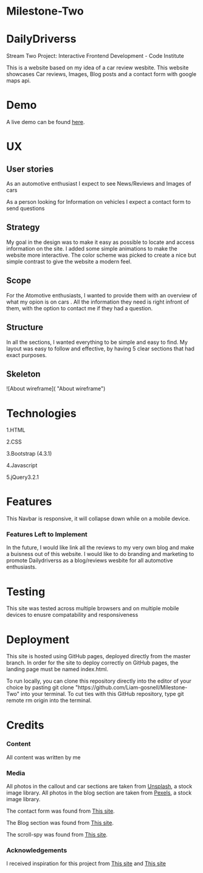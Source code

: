 # Milestone-Two

# DailyDriverss
<p>Stream Two Project: Interactive Frontend Development - Code Institute<p>

<p> This is a website based on my idea of a car review wesbite.
This website showcases Car reviews, Images, Blog posts and a contact form with google maps api.
</p>


# Demo 

A live demo can be found [here](https://dailydriverss.com/).


# UX

<h2>User stories</h2>

<p>As an automotive enthusiast I expect to see News/Reviews and Images of cars</p>
<p>As a person looking for Information on vehicles I expect a contact form to send questions</p>

<h2>Strategy</h2>
<p>My goal in the design was to make it easy as possible to locate and access information on the site.
I added some simple animations to make the website more interactive. 
The color scheme was picked to create a nice but simple contrast to give the website a modern feel. </p>


<h2>Scope</h2>
<p>For the Atomotive enthusiasts, I wanted to provide them with an overview of what my opion is on cars . All the information they need 
is right infront of them, with the option to contact me if they had a question. </p>

<h2>Structure</h2>
<p>In all the sections, I wanted everything to be simple and easy to find. My layout was easy to follow and effective, 
by having 5 clear sections that had exact purposes. </p>


<h2>Skeleton</h2>



![About wireframe]( "About wireframe")


# Technologies

<p>1.HTML</p>
<p>2.CSS</p>
<p>3.Bootstrap (4.3.1)</p>
<p>4.Javascript</p>
<p>5.jQuery3.2.1</p>

# Features

<p>This Navbar is responsive, it will collapse down while on a mobile device.</p>

<h3>Features Left to Implement</h3>

<p>In the future, I would like link all the reviews to my very own blog and make a buisness out of this website.
I would like to do branding and marketing to promote Dailydriverss as a blog/reviews wesbite for all automotive enthusiasts.
</p>


# Testing

<p>This site was tested across multiple browsers and on multiple mobile devices to enusre compatability and responsiveness</p>


# Deployment

<p>This site is hosted using GitHub pages, deployed directly from the master branch. 
In order for the site to deploy correctly on GitHub pages, the landing page must be named index.html.</p>

<p>To run locally, you can clone this repository directly into the editor of your choice 
by pasting git clone  "https://github.com/Liam-gosnell/Milestone-Two" into your terminal. 
To cut ties with this GitHub repository, type git remote rm origin into the terminal.
</p>


# Credits
<h3>Content</h3>

<p>All content was written by me</p>

<h3>Media</h3>

<p>All photos in the callout and car sections are taken from <a href="https://unsplash.com/">Unsplash</a>, a stock image library.
All photos in the blog section are taken from <a href="https://pexels.com/">Pexels</a>, a stock image library.
</p>

<p>The contact form was found from <a href="https://bootsnipp.com/snippets/N6bPx">This site</a>.
 </p>

 <p> The Blog section was found from  <a href="https://bootsnipp.com/snippets/2A3br">This site</a>.
 </p>
 <p> The scroll-spy was found from  <a href="https://www.youtube.com/watch?v=Iy96iPwzY18">This site</a>.
 </p>

<h3>Acknowledgements</h3>

<p>
I received inspiration for this project from <a href="https://uv-way.com/#dodge-charger">This site</a>
and <a href="https://changinglanes.ie/">This site</a>
 </p>
